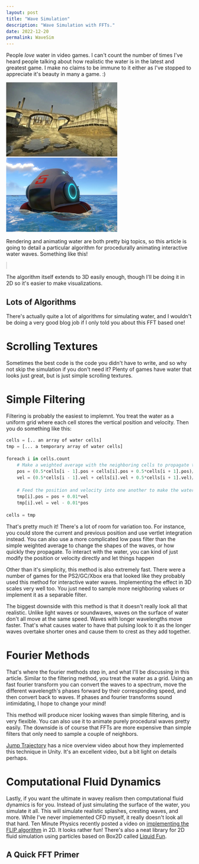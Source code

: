 ```yaml
---
layout: post
title: "Wave Simulation"
description: "Wave Simulation with FFTs."
date: 2022-12-20
permalink: WaveSim
---
```


<script src="js/lifft.js" /></script>

People _love_ water in video games. I can't count the number of times I've heard people talking about how realistic the water is in the latest and greatest game. I make no claims to be immune to it either as I've stopped to appreciate it's beauty in many a game. :)

![Water in Half Life 2](images/waves/hl2-water.jpg)
![Water in Subnautica](images/waves/subnautica-water.jpg)

Rendering and animating water are both pretty big topics, so this article is going to detail a particular algorithm for procedurally animating interactive water waves. Something like this!

<canvas id="wavies" style="border:solid 1px #0002;"></canvas>

<script>
(function(){
	const canvas = document.getElementById("wavies")
	canvas.width = canvas.parentElement.clientWidth
	canvas.height = canvas.width/4
	const ctx = canvas.getContext("2d")
	
	let mfocus = false
	let mpos = {x: 0, y: 0}
	let mprev = {x: 0, y: 0}
	const mradius = 20
	
	canvas.onmouseenter = function(e){
		mfocus = true
		mprev = mpos = {x: e.offsetX, y: e.offsetY}
	}
	canvas.onmouseleave = (e => mfocus = false)
	canvas.onmousemove = (e => mpos = {x: e.offsetX, y: e.offsetY})
	
	// Setup the waves with some initial frequencies in it.
	const spectra = lifft_complex_arr(64)
	const starting_spectra = [
		0.00, 0.42, 2.68, 5.23, 7.21, 1.56, 7.05, 3.50,
		2.79, 4.21, 3.33, 2.68, 1.98, 1.47, 1.11, 0.80,
	]
	for(let i = 0; i < starting_spectra.length; i++){
		const phase = 2*Math.PI*Math.random()
		spectra.re[i] = starting_spectra[i]*Math.cos(phase)
		spectra.im[i] = starting_spectra[i]*Math.sin(phase)
	}
	let waves = lifft_inverse_complex(spectra)
	
	// Interact with the waves using the mouse.
	function interact_waves(mvel, waves){
		// Calculate mouse position in wave coordinates
		const scale = waves.n/canvas.width
		const mx = mpos.x*scale
		const my = canvas.height/2 - mpos.y - waves.re[Math.floor(mx)]/scale
		
		// The magnitude of the interaction. Linear fallof above the waterline, and exponential below.
		const mag = Math.min(Math.max(0, 1 - my/mradius), Math.exp(0.5*my/mradius))
		// Calculate the width of the interaction, widening it the deeper it goes.
		const width = Math.max(-1.5*my/mradius, 2)
		
		// Apply the interaction to the wave near the mouse.
		const x0 = Math.max(0, Math.floor(mx - width))
		const x1 = Math.min(Math.ceil(mx + width), waves.n - 1)
		for(let i = x0; i < x1; i++){
			// Use a gaussian curve as a strength to apply the interaction with.
			const dx = mx - i - 0.5, dx_w = dx/width
			const gauss = -width*(1 + Math.exp(dx_w*dx_w))
			
			// Interpolate the wave velocity towards the mouse velocity.
			const damp = 1 - Math.exp(0.3*mag/gauss)
			waves.im[i] -= ((dx*mvel.x + mvel.y)/waves.n + waves.im[i])*damp
		}
	}
	
	// Update the waves
	function update_waves(waves, damping, dt){
		const n = waves.n
		const spectra_x = lifft_complex_arr(n, waves.type)
		const spectra_y = lifft_forward_complex(waves)
		// The first value is the water height, force it to stay at 0.
		spectra_y.re[0] = spectra_y.im[0] = 0
		
		// Now iterate over the +/- frequency pairs and update their phases and amplitudes.
		for(let i = 0; i <= n/2; i++){
			const phase = -dt*Math.sqrt(i)*Math.PI, mag = Math.exp(-dt*damping*i)
			const w = lifft_complex(mag*Math.cos(phase), mag*Math.sin(phase));
			
			p = lifft_cmul(w, lifft_complex(spectra_y.re[i], spectra_y.im[i]))
			spectra_x.re[i] = +p.im, spectra_x.im[i] = -p.re
			spectra_y.re[i] = +p.re, spectra_y.im[i] = +p.im
			
			const j = -i & (n - 1)
			q = lifft_cmul(w, lifft_complex(spectra_y.re[j], spectra_y.im[j]))
			spectra_x.re[j] = -q.im, spectra_x.im[j] = +q.re
			spectra_y.re[j] = +q.re, spectra_y.im[j] = +q.im
		}
		
		return [lifft_inverse_complex(spectra_x), lifft_inverse_complex(spectra_y)]
	}
	
	let prev_ms = 0
	function animate(ms){
		const dt = 1e-3*(ms - prev_ms) + Number.MIN_VALUE
		const mvel = {x:(mpos.x - mprev.x)/dt, y:(mpos.y - mprev.y)/dt};
		mprev = mpos; prev_ms = ms
		
		// Apply mouse interaction if necessary
		if(mfocus && 0 < mpos.x && mpos.x < canvas.width) interact_waves(mvel, waves)
		
		// Update the waves.
		const [wave_x, wave_y] = update_waves(waves, 2e-2, dt)
		waves = wave_y
		
		ctx.save()
		ctx.clearRect(0, 0, canvas.width, canvas.height)
		
		const scale = canvas.width/(waves.n - 1)
		ctx.setTransform(scale, 0, 0, -scale, 0, canvas.height/2)
		ctx.lineCap = ctx.lineJoin = "round"
		
		ctx.strokeStyle = "#0CF"
		ctx.lineWidth = 3/scale
		ctx.beginPath()
		for(let i = 0; i < waves.n; i++) ctx.lineTo(i - 0.25*wave_x.re[i], wave_y.re[i])
		ctx.stroke()

		// Draw mouse
		ctx.setTransform(1, 0, 0, 1, 0, 0)
		ctx.fillStyle = "#FF0"
		ctx.strokeStyle = "#F80"
		ctx.lineWidth = 2
		ctx.beginPath()
		ctx.arc(mpos.x, mpos.y, 20, 0, 2*Math.PI)
		ctx.fill()
		ctx.stroke()
		
		if(!mfocus){
			ctx.setTransform(3, 0, 0, 3, canvas.width/2, canvas.height/2)
			ctx.fillStyle = "#0008"
			ctx.textAlign = "center"
			ctx.fillText("Use Mouse to Interact", 0, 0)
		}
		
		ctx.restore()
		window.requestAnimationFrame(animate)
	}
	
	animate(0)
})()
</script>

The algorithm itself extends to 3D easily enough, though I'll be doing it in 2D so it's easier to make visualizations.

## Lots of Algorithms

There's actually quite a lot of algorithms for simulating water, and I wouldn't be doing a very good blog job if I only told you about this FFT based one!

# Scrolling Textures

Sometimes the best code is the code you didn't have to write, and so why not skip the simulation if you don't need it? Plenty of games have water that looks just great, but is just simple scrolling textures.

# Simple Filtering

Filtering is probably the easiest to implemnt. You treat the water as a uniform grid where each cell stores the vertical position and velocity. Then you do something like this:

```python
cells = [.. an array of water cells]
tmp = [... a temporary array of water cells]

foreach i in cells.count
	# Make a weighted average with the neighboring cells to propagate the waves.
	pos = (0.5*cells[i - 1].pos + cells[i].pos + 0.5*cells[i + 1].pos)/2
	vel = (0.5*cells[i - 1].vel + cells[i].vel + 0.5*cells[i + 1].vel)/2
	
	# Feed the position and velocity into one another to make the water bob.
	tmp[i].pos = pos + 0.01*vel
	tmp[i].vel = vel - 0.01*pos

cells = tmp
```

That's pretty much it! There's a lot of room for variation too. For instance, you could store the current and previous position and use vertlet integration instead. You can also use a more complicated low pass filter than the simple weighted average to change the shapes of the waves, or how quickly they propagate. To interact with the water, you can kind of just modify the position or velocity directly and let things happen

Other than it's simplicity, this method is also extremely fast. There were a number of games for the PS2/GC/Xbox era that looked like they probably used this method for interactive water waves. Implementing the effect in 3D scales very well too. You just need to sample more neighboring values or implement it as a separable filter.

The biggest downside with this method is that it doesn't really look all that realistic. Unlike light waves or soundwaves, waves on the surface of water don't all move at the same speed. Waves with longer wavelengths move faster. That's what causes water to have that pulsing look to it as the longer waves overtake shorter ones and cause them to crest as they add together.

# Fourier Methods

That's where the fourier methods step in, and what I'll be discussing in this article. Similar to the filtering method, you treat the water as a grid. Using an fast fourier transform you can convert the waves to a spectrum, move the different wavelength's phases forward by their corresponding speed, and then convert back to waves. If phases and fourier transforms sound intimidating, I hope to change your mind!

This method will produce nicer looking waves than simple filtering, and is very flexible. You can also use it to animate purely procedural waves pretty easily. The downside is of course that FFTs are more expensive than simple filters that only need to sample a couple of neighbors.

[Jump Trajectory](https://www.youtube.com/watch?v=kGEqaX4Y4bQ) has a nice overview video about how they implemented this technique in Unity. It's an excellent video, but a bit light on details perhaps.

# Computational Fluid Dynamics

Lastly, if you want the ultimate in wavey realism then computational fluid dynamics is for you. Instead of just simulating the surface of the water, you simulate it all. This will simulate realistic splashes, cresting waves, and more. While I've never implemented CFD myself, it really doesn't look all that hard.  Ten Minute Physics recently posted a video on [implementing the FLIP algorithm](https://youtu.be/XmzBREkK8kY) in 2D. It looks rather fun! There's also a neat library for 2D fluid simulation using particles based on Box2D called [Liquid Fun](https://google.github.io/liquidfun/).

## A Quick FFT Primer
